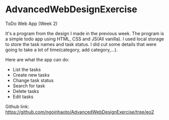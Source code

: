 # AdvancedWebDesignExercise
ToDo Web App (Week 2)

It's a program from the design I made in the previous week. The program is a simple todo app using HTML, CSS and JS(All vanilla). 
I used local storage to store the task names and task status. 
I did cut some details that were going to take a lot of time(category, add category,...).

Here are what the app can do:
- List the tasks
- Create new tasks
- Change task status
- Search for task
- Delete tasks
- Edit tasks

Github link: https://github.com/ngoinhaoto/AdvancedWebDesignExercise/tree/eo2
